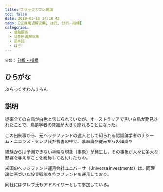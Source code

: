 ```yaml
---
title: ブラックスワン理論
toc: false
date: 2018-05-18 14:10:42
tags: [证券用语解说集, は行, 分析・指標]
categories:
  - 金融服务
  - 证券用语解说集
  - 日本語
  - は行
---
```


`分類：` [分析・指標](/tags/分析・指標/)

## ひらがな

ぶらっくすわんりろん

## 説明

従来全ての白鳥が白色と信じられていたが、オーストラリアで黒い白鳥が発見されたことで、鳥類学者の常識が大きく崩れることになった。

この出来事から、元ヘッジファンドの達人として知られる認識論学者のナシーム・ニコラス・タレブ氏が著書の中で、確率論や従来からの知識や

経験からは予測できない極端な現象（事象）が発生し、その事象が人々に多大な影響を与えることを総称して名付けたもの。

米国のヘッジファンド運用会社ユニバーサ（Universa Investments）は、同理論に基づいた投資戦略を持つファンドを運用しており、

同社にはタレブ氏もアドバイザーとして参加している。
